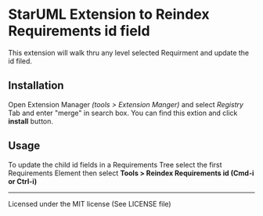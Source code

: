 # StarUML Extension to Reindex Requirements id field

This extension will walk thru any level selected Requirment and update the id filed.

## Installation

Open Extension Manager *(tools > Extension Manger)* and select *Registry* Tab and enter "merge" in search box. You can find this extion and click **install** button.

## Usage

To update the child id fields in a Requirements Tree select the first Requirements Element then select **Tools > Reindex Requirements id (Cmd-i or Ctrl-i)**

---
Licensed under the MIT license (See LICENSE file)